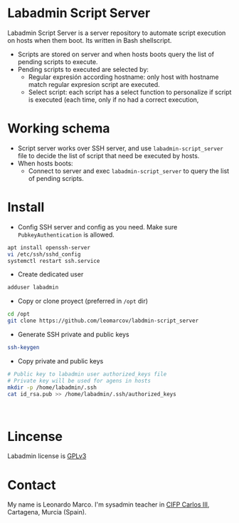 # Labadmin Script Server
Labadmin Script Server is a server repository to automate script execution on hosts when them boot. Its written in Bash shellscript.
  * Scripts are stored on server and when hosts boots query the list of pending scripts to execute.
  * Pending scripts to executed are selected by:
    * Regular expresión according hostname: only host with hostname match regular expresion script are executed.
    * Select script: each script has a select function to personalize if script is executed (each time, only if no had a correct execution, 

# Working schema
  * Script server works over SSH server, and use `labadmin-script_server` file to decide the list of script that need be executed by hosts.
  * When hosts boots:
    * Connect to server and exec `labadmin-script_server` to query the list of pending scripts.
    
  
# Install
  * Config SSH server and config as you need. Make sure `PubkeyAuthentication` is allowed.
```bash
apt install openssh-server
vi /etc/ssh/sshd_config
systemctl restart ssh.service
 ```
  * Create dedicated user
```bash
adduser labadmin
 ```
  * Copy or clone proyect (preferred in `/opt` dir)
```bash
cd /opt
git clone https://github.com/leomarcov/labdmin-script_server
 ```
  * Generate SSH private and public keys
```bash
ssh-keygen
 ```
  * Copy private and public keys
```bash
# Public key to labadmin user authorized_keys file
# Private key will be used for agens in hosts
mkdir -p /home/labadmin/.ssh
cat id_rsa.pub >> /home/labadmin/.ssh/authorized_keys
 ```



&nbsp;  
# Lincense
Labadmin license is [GPLv3](LICENSE)

# Contact
My name is Leonardo Marco. I'm sysadmin teacher in [CIFP Carlos III](https://cifpcarlos3.es/), Cartagena, Murcia (Spain).
